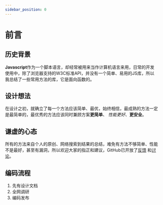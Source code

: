 ```yaml
---
sidebar_position: 0
---
```


# 前言

## 历史背景

**Javascript**作为一个脚本语言，却经常被用来当作计算机语言来用，日常的开发使用中，除了浏览器支持的W3C标准API，并没有一个简单、易用的JS库，所以我总结了一些常用方法的库，它是面向函数的。

## 设计想法

在设计之初，就确立了每一个方法应该简单、最优，始终相信，最成熟的方法一定是最简单的，最优秀的方法应该同时兼顾方案**更简单**、
*性能更好*、**更安全**。

## 谦虚的心态

所有的方法来自个人的原创、网络搜索到结果的总结，难免有方法不够简单、性能不是最好，甚至有漏洞，所以欢迎大家的指正和建议，GitHub已开放了[反馈](https://github.com/YaleJian/simple-js-tools/issues)
和[讨论](https://github.com/YaleJian/simple-js-tools/discussions)。

## 编码流程

1. 先有设计文档
2. 全网调研
3. 编码发布